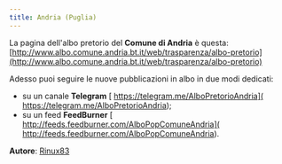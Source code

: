 ```yaml
---
title: Andria (Puglia)
---
```


La pagina dell'albo pretorio del **Comune di Andria** è questa: [http://www.albo.comune.andria.bt.it/web/trasparenza/albo-pretorio](http://www.albo.comune.andria.bt.it/web/trasparenza/albo-pretorio)

Adesso puoi seguire le nuove pubblicazioni in albo in due modi dedicati:

* su un canale **Telegram** [ https://telegram.me/AlboPretorioAndria]( https://telegram.me/AlboPretorioAndria);
* su un feed **FeedBurner** [ http://feeds.feedburner.com/AlboPopComuneAndria]( http://feeds.feedburner.com/AlboPopComuneAndria).

**Autore**: [Rinux83](https://github.com/Rinux83)
